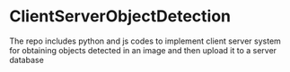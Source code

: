# ClientServerObjectDetection
 The repo includes python and js codes to implement client server system for obtaining objects detected in an image and then upload it to a server database
